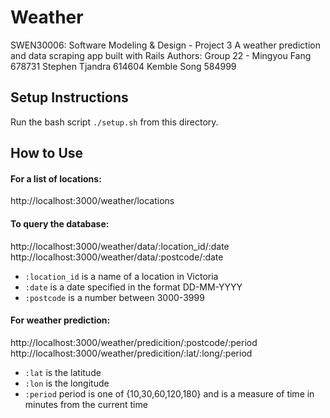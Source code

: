 # Weather
SWEN30006: Software Modeling & Design - Project 3
A weather prediction and data scraping app built with Rails
Authors: Group 22 - Mingyou Fang 678731 Stephen Tjandra 614604 Kemble Song 584999

## Setup Instructions
Run the bash script `./setup.sh` from this directory.

## How to Use
#### For a list of locations:
http://localhost:3000/weather/locations
#### To query the database:
http://localhost:3000/weather/data/:location_id/:date
http://localhost:3000/weather/data/:postcode/:date
* `:location_id` is a name of a location in Victoria
* `:date` is a date specified in the format DD-MM-YYYY
* `:postcode` is a number between 3000-3999

#### For weather prediction:
http://localhost:3000/weather/predicition/:postcode/:period
http://localhost:3000/weather/predicition/:lat/:long/:period
* `:lat` is the latitude
* `:lon` is the longitude
* `:period` period is one of {10,30,60,120,180} and is a measure of time in minutes from the current time
